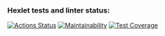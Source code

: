 ### Hexlet tests and linter status:
[![Actions Status](https://github.com/funnyDevGirl/java-project-78/actions/workflows/hexlet-check.yml/badge.svg)](https://github.com/funnyDevGirl/java-project-78/actions)
[![Maintainability](https://api.codeclimate.com/v1/badges/d8447a39b02a73772c93/maintainability)](https://codeclimate.com/github/funnyDevGirl/java-project-78/maintainability)
[![Test Coverage](https://api.codeclimate.com/v1/badges/d8447a39b02a73772c93/test_coverage)](https://codeclimate.com/github/funnyDevGirl/java-project-78/test_coverage)
